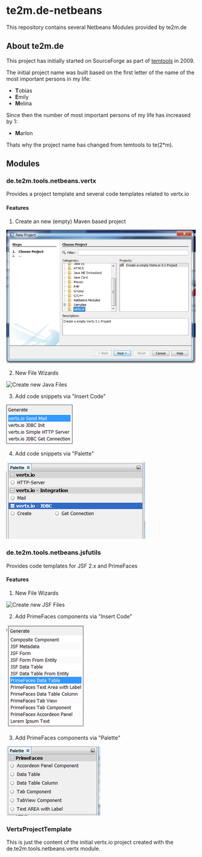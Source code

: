 # te2m.de-netbeans
This repository contains several Netbeans Modules provided by te2m.de

## About te2m.de

This project has initially started on SourceForge as part of [temtools](http://temtools.sf.net) in 2009. 

The initial project name was built based on the first letter of the name of the most important persons in my life:
* **T**obias
* **E**mily
* **M**elina

Since then the number of most important persons of my life has increased by 1: 

* **M**arlon

Thats why the project name has changed from temtools to te(2*m).
  

## Modules


### de.te2m.tools.netbeans.vertx

Provides a project template and several code templates related to vertx.io

#### Features

1. Create an new (empty) Maven based project

![Create new Project](img/NewProject.png)

2. New File Wizards

![Create new Java Files](img/VNewFile)

3. Add code snippets via "Insert Code"

![Insert Code](img/VInsertCode.png)

4. Add code snippets via "Palette"

![Insert Code](img/VPalette.png)

### de.te2m.tools.netbeans.jsfutils

Provides code templates for JSF 2.x and PrimeFaces

#### Features

1. New File Wizards 

![Create new JSF Files](img/JSFNewFile)

2. Add PrimeFaces components via "Insert Code"

![Insert Code](img/PFInsertCode.png)

3. Add PrimeFaces components via "Palette"

![Insert Code](img/PFPalette.png)


### VertxProjectTemplate

This is just the content of the initial vertx.io project created with the de.te2m.tools.netbeans.vertx module.

